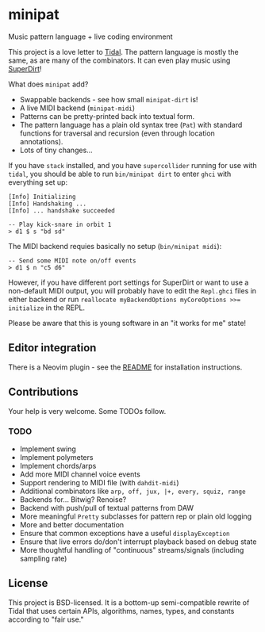 # minipat

Music pattern language + live coding environment

This project is a love letter to [Tidal](https://github.com/tidalcycles/Tidal/).
The pattern language is mostly the same, as are many of the combinators. It can
even play music using [SuperDirt](https://github.com/musikinformatik/SuperDirt)!

What does `minipat` add?

* Swappable backends - see how small `minipat-dirt` is!
* A live MIDI backend (`minipat-midi`)
* Patterns can be pretty-printed back into textual form.
* The pattern language has a plain old syntax tree (`Pat`) with standard
  functions for traversal and recursion (even through location annotations).
* Lots of tiny changes...

If you have `stack` installed, and you have `supercollider` running for use
with `tidal`, you should be able to run `bin/minipat dirt` to enter `ghci` with
everything set up:

    [Info] Initializing
    [Info] Handshaking ...
    [Info] ... handshake succeeded

    -- Play kick-snare in orbit 1
    > d1 $ s "bd sd"

The MIDI backend requies basically no setup (`bin/minipat midi`):

    -- Send some MIDI note on/off events
    > d1 $ n "c5 d6"

However, if you have different port settings for SuperDirt or want to use a non-default
MIDI output, you will probably have to edit the `Repl.ghci` files in either backend or
run `reallocate myBackendOptions myCoreOptions >>= initialize` in the REPL.

Please be aware that this is young software in an "it works for me" state!

## Editor integration

There is a Neovim plugin - see the [README](minipat-nvim/README.md) for installation
instructions.

## Contributions

Your help is very welcome. Some TODOs follow.

### TODO

* Implement swing
* Implement polymeters
* Implement chords/arps
* Add more MIDI channel voice events
* Support rendering to MIDI file (with `dahdit-midi`)
* Additional combinators like `arp, off, jux, |+, every, squiz, range`
* Backends for... Bitwig? Renoise?
* Backend with push/pull of textual patterns from DAW
* More meaningful `Pretty` subclasses for pattern rep or plain old logging
* More and better documentation
* Ensure that common exceptions have a useful `displayException`
* Ensure that live errors do/don't interrupt playback based on debug state
* More thoughtful handling of "continuous" streams/signals (including sampling rate)

## License

This project is BSD-licensed. It is a bottom-up semi-compatible rewrite of Tidal that uses certain
APIs, algorithms, names, types, and constants according to "fair use."
